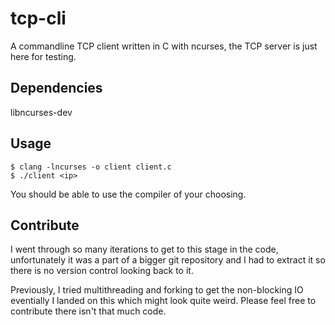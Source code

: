 # tcp-cli
A commandline TCP client written in C with ncurses, the TCP server is just here for testing.

## Dependencies
libncurses-dev

## Usage
```console
$ clang -lncurses -o client client.c
$ ./client <ip>
```
You should be able to use the compiler of your choosing.

## Contribute
I went through so many iterations to get to this stage in the code, unfortunately it was a part of a bigger git repository and I had to extract it so there is no version control looking back to it.

Previously, I tried multithreading and forking to get the non-blocking IO eventially I landed on this which might look quite weird. Please feel free to contribute there isn't that much code.
